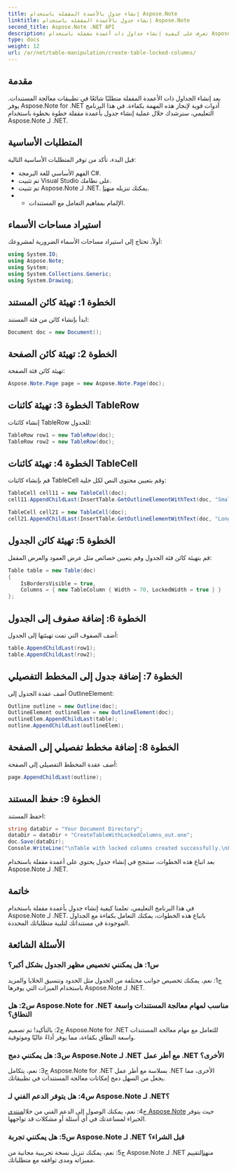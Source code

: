 ```yaml
---
title: إنشاء جدول بالأعمدة المقفلة باستخدام Aspose.Note
linktitle: إنشاء جدول بالأعمدة المقفلة باستخدام Aspose.Note
second_title: Aspose.Note .NET API
description: تعرف على كيفية إنشاء جداول ذات أعمدة مقفلة باستخدام Aspose.Note لـ .NET. دليل خطوة بخطوة لمهام معالجة المستندات بكفاءة.
type: docs
weight: 12
url: /ar/net/table-manipulation/create-table-locked-columns/
---
```

## مقدمة

يعد إنشاء الجداول ذات الأعمدة المقفلة متطلبًا شائعًا في تطبيقات معالجة المستندات. يوفر Aspose.Note for .NET أدوات قوية لإنجاز هذه المهمة بكفاءة. في هذا البرنامج التعليمي، سنرشدك خلال عملية إنشاء جدول بأعمدة مقفلة خطوة بخطوة باستخدام Aspose.Note لـ .NET.

## المتطلبات الأساسية

قبل البدء، تأكد من توفر المتطلبات الأساسية التالية:

- الفهم الأساسي للغة البرمجة C#.
- تم تثبيت Visual Studio على نظامك.
-  تم تثبيت Aspose.Note لـ .NET. يمكنك تنزيله من[هنا](https://releases.aspose.com/note/net/).
- - الإلمام بمفاهيم التعامل مع المستندات.

## استيراد مساحات الأسماء

أولاً، تحتاج إلى استيراد مساحات الأسماء الضرورية لمشروعك:

```csharp
using System.IO;
using Aspose.Note;
using System;
using System.Collections.Generic;
using System.Drawing;
```

## الخطوة 1: تهيئة كائن المستند

ابدأ بإنشاء كائن من فئة المستند:

```csharp
Document doc = new Document();
```

## الخطوة 2: تهيئة كائن الصفحة

تهيئة كائن فئة الصفحة:

```csharp
Aspose.Note.Page page = new Aspose.Note.Page(doc);
```

## الخطوة 3: تهيئة كائنات TableRow

إنشاء كائنات TableRow للجدول:

```csharp
TableRow row1 = new TableRow(doc);
TableRow row2 = new TableRow(doc);
```

## الخطوة 4: تهيئة كائنات TableCell

قم بإنشاء كائنات TableCell وقم بتعيين محتوى النص لكل خلية:

```csharp
TableCell cell11 = new TableCell(doc);
cell11.AppendChildLast(InsertTable.GetOutlineElementWithText(doc, "Small text"));

TableCell cell21 = new TableCell(doc);
cell21.AppendChildLast(InsertTable.GetOutlineElementWithText(doc, "Long text with several words and spaces."));
```

## الخطوة 5: تهيئة كائن الجدول

قم بتهيئة كائن فئة الجدول وقم بتعيين خصائص مثل عرض العمود والعرض المقفل:

```csharp
Table table = new Table(doc)
{
    IsBordersVisible = true,
    Columns = { new TableColumn { Width = 70, LockedWidth = true } }
};
```

## الخطوة 6: إضافة صفوف إلى الجدول

أضف الصفوف التي تمت تهيئتها إلى الجدول:

```csharp
table.AppendChildLast(row1);
table.AppendChildLast(row2);
```

## الخطوة 7: إضافة جدول إلى المخطط التفصيلي

أضف عقدة الجدول إلى OutlineElement:

```csharp
Outline outline = new Outline(doc);
OutlineElement outlineElem = new OutlineElement(doc);
outlineElem.AppendChildLast(table);
outline.AppendChildLast(outlineElem);
```

## الخطوة 8: إضافة مخطط تفصيلي إلى الصفحة

أضف عقدة المخطط التفصيلي إلى الصفحة:

```csharp
page.AppendChildLast(outline);
```

## الخطوة 9: حفظ المستند

احفظ المستند:

```csharp
string dataDir = "Your Document Directory";
dataDir = dataDir + "CreateTableWithLockedColumns_out.one";
doc.Save(dataDir);
Console.WriteLine("\nTable with locked columns created successfully.\nFile saved at " + dataDir);
```

بعد اتباع هذه الخطوات، ستنجح في إنشاء جدول يحتوي على أعمدة مقفلة باستخدام Aspose.Note لـ .NET.

## خاتمة

في هذا البرنامج التعليمي، تعلمنا كيفية إنشاء جدول بأعمدة مقفلة باستخدام Aspose.Note لـ .NET. باتباع هذه الخطوات، يمكنك التعامل بكفاءة مع الجداول الموجودة في مستنداتك لتلبية متطلباتك المحددة.

## الأسئلة الشائعة

### س1: هل يمكنني تخصيص مظهر الجدول بشكل أكبر؟

ج1: نعم، يمكنك تخصيص جوانب مختلفة من الجدول مثل الحدود وتنسيق الخلايا والمزيد باستخدام الميزات التي يوفرها Aspose.Note لـ .NET.

### س2: هل Aspose.Note for .NET مناسب لمهام معالجة المستندات واسعة النطاق؟

ج2: بالتأكيد! تم تصميم Aspose.Note for .NET للتعامل مع مهام معالجة المستندات واسعة النطاق بكفاءة، مما يوفر أداءً عاليًا وموثوقية.

### س3: هل يمكنني دمج Aspose.Note لـ .NET مع أطر عمل .NET الأخرى؟

ج3: نعم، يتكامل Aspose.Note for .NET بسلاسة مع أطر عمل .NET الأخرى، مما يجعل من السهل دمج إمكانات معالجة المستندات في تطبيقاتك.

### س4: هل يتوفر الدعم الفني لـ Aspose.Note لـ .NET؟

 ج4: نعم، يمكنك الوصول إلى الدعم الفني من خلال[منتدى Aspose.Note](https://forum.aspose.com/c/note/28) حيث يتوفر الخبراء لمساعدتك في أي أسئلة أو مشكلات قد تواجهها.

### س5: هل يمكنني تجربة Aspose.Note لـ .NET قبل الشراء؟

 ج5: نعم، يمكنك تنزيل نسخة تجريبية مجانية من Aspose.Note لـ .NET من[هنا](https://releases.aspose.com/)لتقييم مميزاته ومدى توافقه مع متطلباتك.
